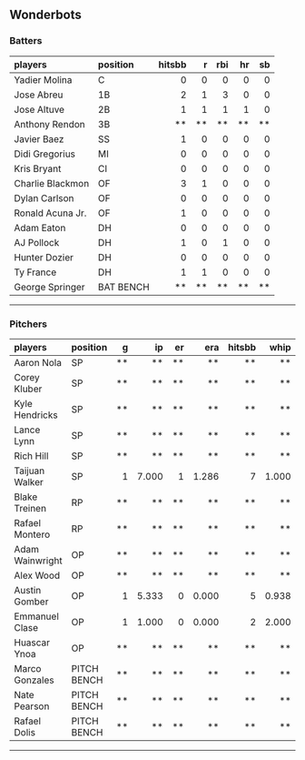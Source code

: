 ## Wonderbots

### Batters

 
|players          |position  | hitsbb|  r| rbi| hr| sb| 
|:----------------|:---------|------:|--:|---:|--:|--:| 
|Yadier Molina    |C         |      0|  0|   0|  0|  0| 
|Jose Abreu       |1B        |      2|  1|   3|  0|  0| 
|Jose Altuve      |2B        |      1|  1|   1|  1|  0| 
|Anthony Rendon   |3B        |     **| **|  **| **| **| 
|Javier Baez      |SS        |      1|  0|   0|  0|  0| 
|Didi Gregorius   |MI        |      0|  0|   0|  0|  0| 
|Kris Bryant      |CI        |      0|  0|   0|  0|  0| 
|Charlie Blackmon |OF        |      3|  1|   0|  0|  0| 
|Dylan Carlson    |OF        |      0|  0|   0|  0|  0| 
|Ronald Acuna Jr. |OF        |      1|  0|   0|  0|  0| 
|Adam Eaton       |DH        |      0|  0|   0|  0|  0| 
|AJ Pollock       |DH        |      1|  0|   1|  0|  0| 
|Hunter Dozier    |DH        |      0|  0|   0|  0|  0| 
|Ty France        |DH        |      1|  1|   0|  0|  0| 
|George Springer  |BAT BENCH |     **| **|  **| **| **| 

* * *

### Pitchers

 
|players         |position    |  g|    ip| er|   era| hitsbb|  whip| so|  w| sv| 
|:---------------|:-----------|--:|-----:|--:|-----:|------:|-----:|--:|--:|--:| 
|Aaron Nola      |SP          | **|    **| **|    **|     **|    **| **| **| **| 
|Corey Kluber    |SP          | **|    **| **|    **|     **|    **| **| **| **| 
|Kyle Hendricks  |SP          | **|    **| **|    **|     **|    **| **| **| **| 
|Lance Lynn      |SP          | **|    **| **|    **|     **|    **| **| **| **| 
|Rich Hill       |SP          | **|    **| **|    **|     **|    **| **| **| **| 
|Taijuan Walker  |SP          |  1| 7.000|  1| 1.286|      7| 1.000|  4|  1|  0| 
|Blake Treinen   |RP          | **|    **| **|    **|     **|    **| **| **| **| 
|Rafael Montero  |RP          | **|    **| **|    **|     **|    **| **| **| **| 
|Adam Wainwright |OP          | **|    **| **|    **|     **|    **| **| **| **| 
|Alex Wood       |OP          | **|    **| **|    **|     **|    **| **| **| **| 
|Austin Gomber   |OP          |  1| 5.333|  0| 0.000|      5| 0.938|  6|  0|  0| 
|Emmanuel Clase  |OP          |  1| 1.000|  0| 0.000|      2| 2.000|  1|  0|  0| 
|Huascar Ynoa    |OP          | **|    **| **|    **|     **|    **| **| **| **| 
|Marco Gonzales  |PITCH BENCH | **|    **| **|    **|     **|    **| **| **| **| 
|Nate Pearson    |PITCH BENCH | **|    **| **|    **|     **|    **| **| **| **| 
|Rafael Dolis    |PITCH BENCH | **|    **| **|    **|     **|    **| **| **| **| 


* * *


